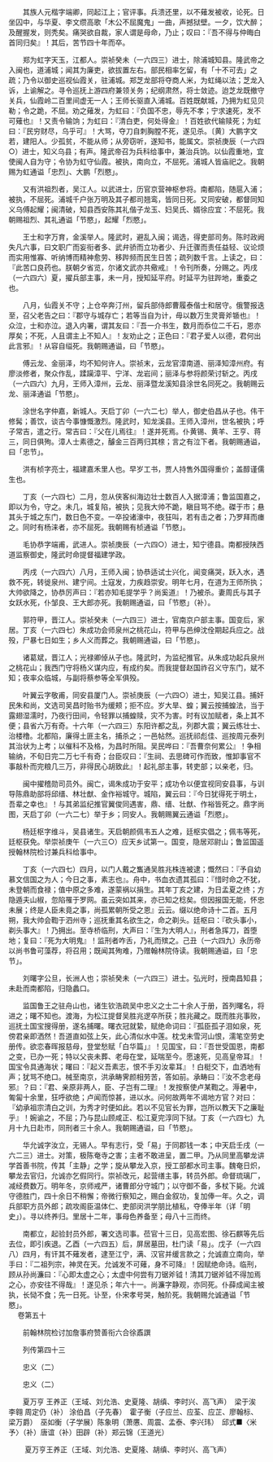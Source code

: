 <!-- { "loadSidebar": true } -->
　　其族人元楷字端卿，同起江上；官评事。兵溃还里，以不薙发被收，论死。日坐囚中，与华夏、李文缵高歌「木公不屈魔鬼」一曲，声撼狱壁。一夕，饮大醉；及醒握发，则秃矣。痛哭欲自裁，家人谓是母命，乃止；叹曰：『吾不得与仲晦白首同归矣』！其后，苦节四十年而卒。

　　郑为虹字天玉，江都人。崇祯癸未（一六四三）进士，除浦城知县。隆武帝之入闽也，道浦城；闻其为廉吏，欲拔置左右。部民相率乞留，有「十不可去」之疏；乃令以御史巡视仙霞关，驻浦城。郑芝龙部将夺商人米，为虹绳以法；芝龙入诉，上谕解之。寻令巡抚上游四府兼领关务；纪纲肃然，将士敛迹。迨芝龙既撤守关兵，仙霞岭二百里间虚无一人；王师长驱直入浦城。百姓既献城，乃拥为虹见贝勒；令之跪，不屈。劝之薙发，为虹曰：『负国不忠，辱先不孝；宁求速死，发不可薙也』！又责令输饷；为虹曰：『清白吏，何处得金』！百姓欲代输赎死；为虹曰：『民穷财尽，乌乎可』！大骂，夺刀自刺胸膛不死，遂见杀。〔黄〕大鹏字文若，建阳人。少孤贫，不能从师；从旁窃听，遂知书，能属文。崇祯庚辰（一六四○）进士，知义乌县；有声。隆武帝召为兵科给事中，兼治兵饷。以仙霞重地，宜使闽人自为守；令协为虹守仙霞。被执，南向立，不屈死。浦城人皆庙祀之。我朝赐为虹通谥「忠烈」、大鹏「烈愍」。

　　又有洪祖烈者，吴江人。以武进士，历官京营神枢参将。南都陷，随扈入浦；被执，不屈死。浦城千户张万明及其子都司翘鸾，皆同日死。又同安破，都督同知义乌傅起耀；闽清破，知县西安陈其礼偕子龙玉、妇吴氏、婿徐应宜：不屈死。我朝赐祖烈、其礼通谥「节愍」，起耀「烈愍」。

　　王士和字万育，金溪举人。隆武时，避乱入闽；谒选，得吏部司务。陈时政阙失凡六事，曰文职广而妄衔者多、武弁骄而立功者少、升迁骤而责任益轻、议论烦而实用惟寡、听纳博而精神愈劳、移跸频而民生日苦；疏列数千言。上读之，曰：『此苦口良药也。朕朝夕省览，尔诸文武亦共儆戒』！令刊所奏，分赐之。丙戌（一六四六）夏，擢兵部主事，未一月，授知延平府。时延平为驻跸地，重委之也。

　　八月，仙霞关不守；上仓卒奔汀州，留兵部侍郎曹履泰偕士和居守。俄警报迭至，召父老告之曰：『郡守与城存亡；若等当自为计，毋以数万生灵膏斧锧也』！众泣，士和亦泣。退入内署，谓其友曰：『吾一介书生，数月而忝位二千石，恩亦厚矣；不死，人且谓主上不知人』！友劝止之；正色曰：『君子爱人以德，君何出此言邪』！从容自缢死。我朝赐通谥，曰「节愍」。

　　傅云龙、金丽泽，均不知何许人。崇祯末，云龙官漳南道、丽泽知漳州府。有廖淡修者，聚众作乱，蹂躏漳平、宁洋、龙岩间；丽泽与参将颜荣讨斩之。丙戌（一六四六）九月，王师入漳州，云龙、丽泽暨龙溪知县涂世名同死之。我朝赐云龙、丽泽通谥「节愍」。

　　涂世名字仲嘉，新城人。天启丁卯（一六二七）举人，御史伯昌从子也。伟干修髯；善饮，谈古今事慷慨激烈。隆武时，知龙溪县。王师入漳州，世名被执；呼子常吉，遣之行。常吉曰：『父在儿焉往』！遂并死焉。仆黄锡、黄羊、王亨、蒋三，同日俱殉。漳人士素德之，醵金三百两归其榇；言之有泣下者。我朝赐通谥，曰「忠节」。

　　洪有桢字亮士，福建嘉禾里人也。早岁工书，贾人持售外国得重价；盖醇谨儒生也。

　　丁亥（一六四七）二月，忽从侠客纠海边壮士数百人入据漳浦；鲁监国嘉之，即以为令，守之。未几，城复陷，被执；见我大帅不跪，瞋目骂不绝。磔于市；悬其头于城之东门，数日色不变。一卒投诸濠中，夜狂叫，若有击之者；乃罗拜而瘗之。同时有杨涞者，亦不屈死。我朝赐有桢通谥「节愍」。

　　毛协恭字端甫，武进人。崇祯庚辰（一六四○）进士，知宁德县。南都授陕西道监察御史，隆武时命提督福建学政。

　　丙戌（一六四六）八月，王师入闽；协恭适试士兴化，闻变痛哭，跃入水，遇救不死，转徙泉州、建宁间。土寇发，力疾趋崇安。明年七月，在道为王师所执；大帅欲降之，协恭厉声曰：『若亦知毛提学乎？尚奚道』！乃被杀。妻周氏与其子女跃水死，仆邹良、王大郎亦死。我朝赐通谥，曰「节愍」（补）。

　　郭符甲，晋江人。崇祯癸未（一六四三）进士，官南京户部主事。国变后，家居。丁亥（一六四七）朱成功会师泉州之桃花山，符甲与邑绅沈佺期起兵应之。战殁，尸暴七日如生；乡人义而葬之。我朝赐通谥，曰「节愍」。

　　诸葛斌，晋江人；光禄卿倬从子也。隆武时，为监纪推官。从朱成功起兵泉州之桃花山；我西门守将杨义谋内应，有成约矣。而我提督赵国祚召义守东门，斌不知；夜率众临城，与副将蔡参等全军俱殁。

　　叶翼云字敬甫，同安县厦门人。崇祯庚辰（一六四○）进士，知吴江县。捕奸民朱和尚，文选司吴昌时贻书为缓颊；拒不应。岁大旱、蝗；翼云按捕蝗法，当于露翅湿濡时，乃夜行田间，令轻罪以捕蝗赎，灾不为害。时有议加赋者，条上其不便；县省六万有奇。十六年（一六四三）东阳许都之乱，列郡大震；翼云练壮士、治楼橹。北都陷，廉得土匪主名，捕杀之；一邑帖然。巡抚祁彪佳、巡按周元泰列其治状为上考；以催科不及格，为昌时所阻。吴民哗曰：『吾曹奈何累公』！争相输纳，不旬日完二万七千有奇；台臣叹曰：『生祠、去思碑可作而致，惟卸事官不事敲朴而完粮几三万，非得民心胡致此』！起礼部主事，转吏部；以亲老，归。

　　闽中擢稽勋司员外。闽亡，谒朱成功于安平；成功令以便宜视同安县事，与训导陈鼎助部将邱缙、林壮猷、金作裕城守。城陷，翼云曰：『今日犹得死于明土，吾辈之幸也』！与其弟监纪推官翼俊同遇害，鼎、缙、壮猷、作裕皆死之。鼎字尚图，天启丁卯（一六二七）举于乡；同安人。我朝赐翼云通谥「烈愍」。

　　杨廷枢字维斗，吴县诸生。天启朝颜佩韦五人之难，廷枢实倡之；佩韦等死，廷枢获免。举崇祯庚午（一六三○）应天乡试第一。国变，隐居邓尉山；鲁监国遥授翰林院检讨兼兵科给事中。

　　丁亥（一六四七）四月，以门人戴之雟通吴胜兆株连被逮；慨然曰：『予自幼慕文信国之为人；今日之事，素志也』。舟中，书血衣遗其孤曰：『惜时命之不犹，未登朝而食禄；值中原之多难，遂蒙祸以捐生。其年丁亥之建，为日孟夏之终；方隐遁夫山椒，忽陷罹于罗网。虽云突如其来，亦已知之稔矣。但因报国无能，怀忠未展；终是人臣未竟之事，尚孤累朝所受之恩』云云。缀以绝命诗十二首。五月朔，我大帅会鞫于泗州寺；巡抚重其名欲生之，命之剃头。廷枢曰：『砍头事小，剃头事大』！乃拥出。至寺桥临刑，大声曰：『生为大明人』，刑者急挥刀，首堕地；复曰：『死为大明鬼』！监刑者咋舌，乃礼而殡之。己丑（一六四九）永历帝以尚书鲁可藻荐，将召用；既闻其殉难，乃赠翰林院侍读。我朝赐通谥，曰「忠节」。

　　刘曙字公旦，长洲人也；崇祯癸未（一六四三）进士。弘光时，授南昌知县；未赴而南都陷，归隐蠡口。

　　监国鲁王之驻舟山也，诸生钦浩疏吴中忠义之士二十余人于册，首列曙名，将进之；曙不知也。渡海，为松江提督吴胜兆逻卒所获；胜兆藏之。既而胜兆事败，巡抚土国宝搜得册，遂名捕曙。曙衣冠就絷，赋绝命词曰：『孤臣孤子泪如泉，死傍君亲即洒然！吾道直如弦上矢，此心清似水中莲。枕戈未雪河山恨，濡笔空劳史册传。欲恋春晖报慈母，登堂愁赋「白华篇」』！见国宝，曰：『吾世受国恩，南都之变，已办一死；特以父丧未葬、老母在堂，延喘至今。愿速死，见高皇帝耳』！国宝令具通海状；曙曰：『起义吾素志，恨不手刃汝辈耳』！白梃交下，血洒地有声；犹骂不绝口。械至南京，洪承畴霁颜相劳苦，答如前。承畴曰：『汝不念老母邪』？曰：『君、亲原非两人，臣、子岂有二理』！发按察使卢某鞫之。溽暑中，匍匐十余里，狂呼欲绝；卢闻而惊甚，进以水。问何故两年不谒地方官？对曰：『幼承祖宗清白之训，为秀才时便如此。若以不见官长为罪，岂所以教天下之廉耻乎』！婉谕之，不屈；乃与昆山顾咸正、松江夏完淳同下狱。丁亥（一六四七）九月十九日赴市，同刑者三十余人。我朝赐通谥，曰「节愍」。

　　华允诚字汝立，无锡人。早有志行，受「易」于同郡钱一本；中天启壬戌（一六二三）进士。对策，极陈奄寺之害；主者不敢进呈，置二甲。乃从同里高攀龙讲学首善书院，传其「主静」之学；旋从攀龙入京，授工部都水司主事。魏奄日炽，攀龙去官归，允诚亦乞假同行。崇祯改元，起营缮主事，转员外郎。命督琉璃厂，减经费数万。明年冬，京师戒严，诸曹郎分守城门；以守御不备，多杖下毙。允诚守德胜门，四十余日不稍懈；帝微行察知之，赐白金叙功，复加俸一年。久之，调兵部职方员外郎；疏攻阁臣温体仁、吏部闵洪学朋比植私，夺俸半年（详「明史」）。寻以终养归。里居十二年，事母色养备至；母八十三而终。

　　南都立，起验封员外郎，署文选司事。莅官十三日，见高宏图、徐石麒等先后去位，即引疾退。乙酉（一六四五）后，屏居墓田，杜门读「易」。戊子（一六四八）四月，有讦其不薙发者，逮至江宁，满、汉官并缓言款之；允诚直立南向，举手曰：『二祖列宗，神灵在天。允诚发不可薙，身不可降』！因赋绝命诗。临刑，顾从孙尚濂曰：『心即太虚之心；太虚中何尝有刀锯斧钺！清其刀锯斧钺不得加焉之心，亦安往不得哉』！遂见杀；年六十一。尚濂字静观，亦同死。仆薛成闻主被执，长恸不食；先一日死。讣至，仆宋孝号哭，触阶死。我朝赐允诚通谥「节愍」。   
　 
卷第五十

　　前翰林院检讨加詹事府赞善衔六合徐鼒譔

　　列传第四十三

　　忠义（二）

　　忠义（二）

　　夏万亨 王养正（王域、刘允浩、史夏隆、胡缜、李时兴、高飞声）　梁于涘 李翱 周定仍（补） 涂伯昌（子先春）　霍子衡（子应兰、应荃、应芷、廖翰标、梁万爵）　巫如衡（子学展）陈象明（萧懬、周震、孟泰、李兴玮）　邱式■〈米予〉（补）唐谊（补）田辟（补）郑云锦（王道光）

　　 夏万亨王养正（王域、刘允浩、史夏隆、胡缜、李时兴、高飞声）

